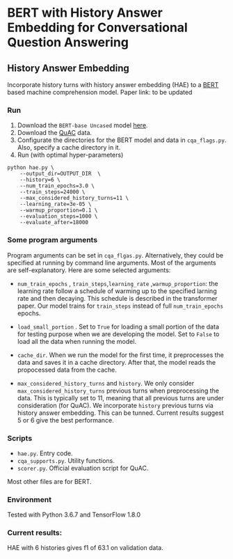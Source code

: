 # BERT with History Answer Embedding for Conversational Question Answering

## History Answer Embedding

Incorporate history turns with history answer embedding (HAE) to a [BERT](https://github.com/google-research/bert) based machine comprehension model. Paper link: to be updated

### Run

1. Download the `BERT-base Uncased` model [here](https://github.com/google-research/bert).
2. Download the [QuAC](http://quac.ai/) data.
3. Configurate the directories for the BERT model and data in `cqa_flags.py`. Also, specify a cache directory in it.
4. Run (with optimal hyper-parameters)

```
python hae.py \
    --output_dir=OUTPUT_DIR  \
    --history=6 \
    --num_train_epochs=3.0 \
    --train_steps=24000 \
    --max_considered_history_turns=11 \
    --learning_rate=3e-05 \
    --warmup_proportion=0.1 \
    --evaluation_steps=1000 \
    --evaluate_after=18000
```

### Some program arguments

Program arguments can be set in `cqa_flgas.py`. Alternatively, they could be specified at running by command line arguments. Most of the arguments are self-explanatory. Here are some selected arguments:

* `num_train_epochs` , `train_steps`,`learning_rate` ,`warmup_proportion`: the learning rate follow a schedule of warming up to the specified larning rate and then decaying. This schedule is described in the transformer paper. Our model trains for `train_steps` instead of full `num_train_epochs` epochs. 
* `load_small_portion` . Set to `True` for loading a small portion of the data for testing purpose when we are developing the model. Set to `False` to load all the data when running the model.
* `cache_dir`. When we run the model for the first time, it preprocesses the data and saves it in a cache directory. After that, the model reads the propocessed data from the cache.

* `max_considered_history_turns` and `history`. We only consider `max_considered_history_turns` previous turns when preprocessing the data. This is typically set to 11, meaning that all previous turns are under consideration (for QuAC). We incorporate `history` previous turns via history answer embedding. This can be tunned. Current results suggest 5 or 6 give the best performance.


### Scripts

* `hae.py`. Entry code.
* `cqa_supports.py`. Utility functions.
* `scorer.py`. Official evaluation script for QuAC.

Most other files are for BERT.


### Environment

Tested with Python 3.6.7 and TensorFlow 1.8.0

### Current results:
HAE with 6 histories gives f1 of 63.1 on validation data.
